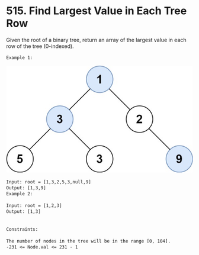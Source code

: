 # 515. Find Largest Value in Each Tree Row

Given the root of a binary tree, return an array of the largest value in each row of the tree (0-indexed).


```
Example 1:
```

![img.png](img.png)

```
Input: root = [1,3,2,5,3,null,9]
Output: [1,3,9]
Example 2:

Input: root = [1,2,3]
Output: [1,3]


Constraints:

The number of nodes in the tree will be in the range [0, 104].
-231 <= Node.val <= 231 - 1
```